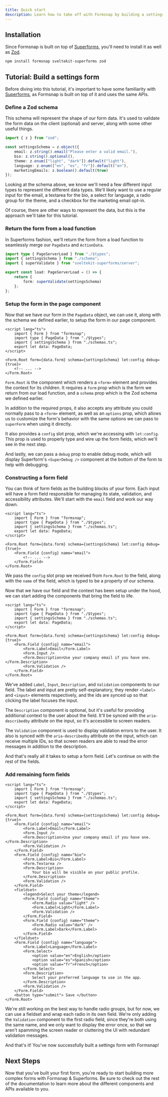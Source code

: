 ```yaml
---
title: Quick start
description: Learn how to take off with Formsnap by building a settings form.
---
```


<script>
	import { Steps } from '@/components';
</script>

## Installation

Since Formsnap is built on top of [Superforms](https://superforms.rocks), you'll need to install it as well as [Zod](https://zod.dev).

```bash
npm install formsnap sveltekit-superforms zod
```

## Tutorial: Build a settings form

Before diving into this tutorial, it's important to have some familiarity with [Superforms](https://superforms.rocks), as Formsnap is built on top of it and uses the same APIs.

<Steps>

### Define a Zod schema

This schema will represent the shape of our form data. It's used to validate the form data on the client (optional) and server, along with some other useful things.

```ts title="src/routes/settings/schema.ts" showLineNumbers
import { z } from "zod";

const settingsSchema = z.object({
	email: z.string().email("Please enter a valid email."),
	bio: z.string().optional(),
	theme: z.enum(["light", "dark"]).default("light"),
	language: z.enum(["en", "es", "fr"]).default("en"),
	marketingEmails: z.boolean().default(true)
});
```

Looking at the schema above, we know we'll need a few different input types to represent the different data types. We'll likely want to use a regular input for the email, a textarea for the bio, a select for language, a radio group for the theme, and a checkbox for the marketing email opt-in.

Of course, there are other ways to represent the data, but this is the approach we'll take for this tutorial.

### Return the form from a load function

In Superforms fashion, we'll return the form from a load function to seamlessly merge our `PageData` and `ActionData`.

```ts title="src/routes/settings/+page.server.ts" showLineNumbers
import type { PageServerLoad } from "./$types";
import { settingsSchema } from "./schema";
import { superValidate } from "sveltekit-superforms/server";

export const load: PageServerLoad = () => {
	return {
		form: superValidate(settingsSchema)
	};
};
```

### Setup the form in the page component

Now that we have our form in the `PageData` object, we can use it, along with the schema we defined earlier, to setup the form in our page component.

```svelte title="src/routes/settings/+page.svelte" showLineNumbers
<script lang="ts">
	import { Form } from "formsnap";
	import type { PageData } from "./$types";
	import { settingsSchema } from "./schemas.ts";
	export let data: PageData;
</script>

<Form.Root form={data.form} schema={settingsSchema} let:config debug={true}>
	<!-- ... -->
</Form.Root>
```

`Form.Root` is the component which renders a `<form>` element and provides the context for its children. It requires a `form` prop which is the form we return from our load function, and a `schema` prop which is the Zod schema we defined earlier.

In addition to the required props, it also accepts any attribute you could normally pass to a `<form>` element, as well as an `options` prop, which allows us to customize the form's behavior with the same options we can pass to `superForm` when using it directly.

It also provides a `config` slot prop, which we're accessing with `let:config`. This prop is used to properly type and wire up the form fields, which we'll see in the next step.

And lastly, we can pass a `debug` prop to enable debug mode, which will display Superform's `<SuperDebug />` component at the bottom of the form to help with debugging.

### Constructing a form field

You can think of form fields as the building blocks of your form. Each input will have a form field responsible for managing its state, validation, and accessibility attributes. We'll start with the `email` field and work our way down.

```svelte title="src/routes/settings/+page.svelte" showLineNumbers {15,17}
<script lang="ts">
	import { Form } from "formsnap";
	import type { PageData } from "./$types";
	import { settingsSchema } from "./schemas.ts";
	export let data: PageData;
</script>

<Form.Root form={data.form} schema={settingsSchema} let:config debug={true}>
	<Form.Field {config} name="email">
		<!-- ... -->
	</Form.Field>
</Form.Root>
```

We pass the `config` slot prop we received from `Form.Root` to the field, along with the `name` of the field, which is typed to be a property of our schema.

Now that we have our field and the context has been setup under the hood, we can start adding the components that bring the field to life.

```svelte title="src/routes/settings/+page.svelte" showLineNumbers {16-19}
<script lang="ts">
	import { Form } from "formsnap";
	import type { PageData } from "./$types";
	import { settingsSchema } from "./schemas.ts";
	export let data: PageData;
</script>

<Form.Root form={data.form} schema={settingsSchema} let:config debug={true}>
	<Form.Field {config} name="email">
		<Form.Label>Email</Form.Label>
		<Form.Input />
		<Form.Description>Use your company email if you have one.</Form.Description>
		<Form.Validation />
	</Form.Field>
</Form.Root>
```

We've added `Label`, `Input`, `Description`, and `Validation` components to our field. The label and input are pretty self-explanatory, they render `<label>` and `<input>` elements respectively, and the ids are synced up so that clicking the label focuses the input.

The `Description` component is optional, but it's useful for providing additional context to the user about the field. It'll be synced with the `aria-describedby` attribute on the input, so it's accessible to screen readers.

The `Validation` component is used to display validation errors to the user. It also is synced with the `aria-describedby` attribute on the input, which can receive multiple IDs, so that screen readers are able to read the error messages in addition to the description.

And that's really all it takes to setup a form field. Let's continue on with the rest of the fields.

### Add remaining form fields

```svelte title="src/routes/settings/+page.svelte" showLineNumbers
<script lang="ts">
	import { Form } from "formsnap";
	import type { PageData } from "./$types";
	import { settingsSchema } from "./schemas.ts";
	export let data: PageData;
</script>

<Form.Root form={data.form} schema={settingsSchema} let:config debug={true}>
	<Form.Field {config} name="email">
		<Form.Label>Email</Form.Label>
		<Form.Input />
		<Form.Description>Use your company email if you have one.</Form.Description>
		<Form.Validation />
	</Form.Field>
	<Form.Field {config} name="bio">
		<Form.Label>Bio</Form.Label>
		<Form.Textarea />
		<Form.Description>
			Your bio will be visible on your public profile.
		</Form.Description>
		<Form.Validation />
	</Form.Field>
	<fieldset>
		<legend>Select your theme</legend>
		<Form.Field {config} name="theme">
			<Form.Radio value="light" />
			<Form.Label>Light</Form.Label>
			<Form.Validation />
		</Form.Field>
		<Form.Field {config} name="theme">
			<Form.Radio value="dark" />
			<Form.Label>Dark</Form.Label>
		</Form.Field>
	</fieldset>
	<Form.Field {config} name="language">
		<Form.Label>Language</Form.Label>
		<Form.Select>
			<option value="en">English</option>
			<option value="es">Spanish</option>
			<option value="fr">French</option>
		</Form.Select>
		<Form.Description>
			Select your preferred language to use in the app.
		</Form.Description>
		<Form.Validation />
	</Form.Field>
	<button type="submit"> Save </button>
</Form.Root>
```

We're still working on the best way to handle radio groups, but for now, we can use a fieldset and wrap each radio in its own field. We're only adding the `Validation` component to the first radio field, since they're both using the same name, and we only want to display the error once, so that we aren't spamming the screen reader or cluttering the UI with redundant validation messages.

</Steps>

And that's it! You've now successfully built a settings form with Formsnap!

## Next Steps

Now that you've built your first form, you're ready to start building more complex forms with Formsnap & Superforms. Be sure to check out the rest of the documentation to learn more about the different components and APIs available to you.
